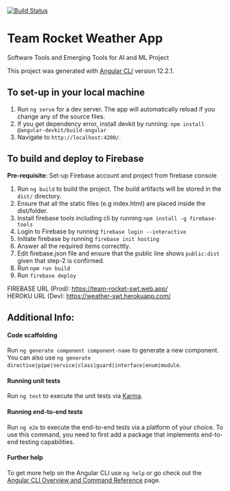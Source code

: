 [![Build Status](https://travis-ci.com/madserrano/SoftwareTools.svg?branch=master)](https://travis-ci.com/madserrano/SoftwareTools)

# **Team Rocket Weather App**
Software Tools and Emerging Tools for AI and ML Project

This project was generated with [Angular CLI](https://github.com/angular/angular-cli) version 12.2.1.

## To set-up in your local machine

1. Run `ng serve` for a dev server. The app will automatically reload if you change any of the source files.
2. If you get dependency error, install devkit by running: `npm install @angular-devkit/build-angular`
3. Navigate to `http://localhost:4200/`. 

## To build and deploy to Firebase
**Pre-requisite:** 
Set-up Firebase account and project from firebase console <br>

1. Run `ng build` to build the project. The build artifacts will be stored in the `dist/` directory.
2. Ensure that all the static files (e.g index.html) are placed inside the dist/folder.
3. Install firebase tools including cli by running `npm install -g firebase-tools`
4. Login to Firebase by running `firebase login --interactive`
5. Initiate firebase by running `firebase init hosting`
6. Answer all the required items correcttly.
7. Edit firebase.json file and ensure that the public line shows `public:dist` given that step-2 is confirmed.
8. Run `npm run build`
9. Run `firebase deploy`

FIREBASE URL (Prod): https://team-rocket-swt.web.app/<br>
HEROKU URL (Dev): https://weather-swt.herokuapp.com/ 

## Additional Info: 

#### Code scaffolding
Run `ng generate component component-name` to generate a new component. You can also use `ng generate directive|pipe|service|class|guard|interface|enum|module`.

#### Running unit tests
Run `ng test` to execute the unit tests via [Karma](https://karma-runner.github.io). 

#### Running end-to-end tests
Run `ng e2e` to execute the end-to-end tests via a platform of your choice. To use this command, you need to first add a package that implements end-to-end testing capabilities.

#### Further help
To get more help on the Angular CLI use `ng help` or go check out the [Angular CLI Overview and Command Reference](https://angular.io/cli) page.
